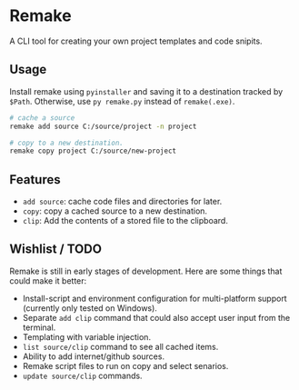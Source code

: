 # Remake
A CLI tool for creating your own project templates and code snipits.  

## Usage
Install remake using `pyinstaller` and saving it to a destination tracked by `$Path`. Otherwise, use `py remake.py` instead of `remake(.exe)`.  

```bash
# cache a source
remake add source C:/source/project -n project

# copy to a new destination.
remake copy project C:/source/new-project
```


## Features
 - `add source`: cache code files and directories for later.
 - `copy`: copy a cached source to a new destination.
 - `clip`: Add the contents of a stored file to the clipboard.

## Wishlist / TODO  
Remake is still in early stages of development. Here are some things that could make it better:
 - Install-script and environment configuration for multi-platform support (currently only tested on Windows).
 - Separate `add clip` command that could also accept user input from the terminal.
 - Templating with variable injection.
 - `list source/clip` command to see all cached items.
 - Ability to add internet/github sources.
 - Remake script files to run on copy and select senarios.
 - `update source/clip` commands.
